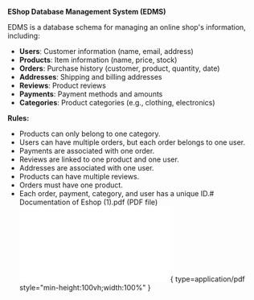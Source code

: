 **EShop Database Management System (EDMS)**

EDMS is a database schema for managing an online shop's information, including:

- **Users**: Customer information (name, email, address)
- **Products**: Item information (name, price, stock)
- **Orders**: Purchase history (customer, product, quantity, date)
- **Addresses**: Shipping and billing addresses
- **Reviews**: Product reviews
- **Payments**: Payment methods and amounts
- **Categories**: Product categories (e.g., clothing, electronics)

**Rules:**

- Products can only belong to one category.
- Users can have multiple orders, but each order belongs to one user.
- Payments are associated with one order.
- Reviews are linked to one product and one user.
- Addresses are associated with one user.
- Products can have multiple reviews.
- Orders must have one product.
- Each order, payment, category, and user has a unique ID.# Documentation of Eshop (1).pdf (PDF file)
  ![Alt text](<./Documentation%20of%20Eshop%20(1).pdf>){ type=application/pdf style="min-height:100vh;width:100%" }
